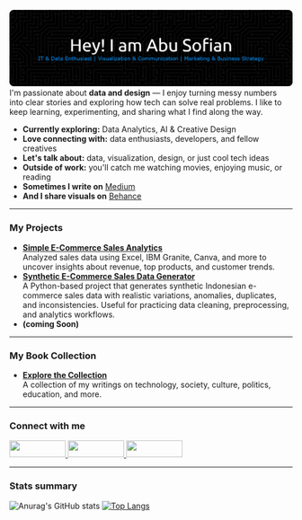![Header](./banner.png)
I'm passionate about **data and design** — I enjoy turning messy numbers into clear stories and exploring how tech can solve real problems. I like to keep learning, experimenting, and sharing what I find along the way.  

- **Currently exploring:** Data Analytics, AI & Creative Design  
- **Love connecting with:** data enthusiasts, developers, and fellow creatives  
- **Let's talk about:** data, visualization, design, or just cool tech ideas  
- **Outside of work:** you'll catch me watching movies, enjoying music, or reading  
- **Sometimes I write on** [Medium](https://medium.com/@abusofianid)  
- **And I share visuals on** [Behance](https://www.behance.net/abusofianid) 

---
### My Projects
- **[Simple E-Commerce Sales Analytics](https://github.com/abusofianid/simple-ecommerce-sales-analytics)** <br>
  Analyzed sales data using Excel, IBM Granite, Canva, and more to uncover insights about revenue, top products, and customer trends. 
- **[Synthetic E-Commerce Sales Data Generator](https://github.com/abusofianid/sales-data-generator)** </br>
  A Python-based project that generates synthetic Indonesian e-commerce sales data with realistic variations, anomalies, duplicates, and inconsistencies.   Useful for practicing data cleaning, preprocessing, and analytics workflows.
- **(coming Soon)**

---
### My Book Collection
- **[Explore the Collection](https://github.com/abusofianid/my-book-collection)** </br>
A collection of my writings on technology, society, culture, politics, education, and more.

--- 
### Connect with me  
<a href="mailto:abussofian.id@gmail.com">
  <img src="https://img.shields.io/badge/Gmail-D14836?style=for-the-badge&logo=gmail&logoColor=white" height="30" width="100"/>
</a>
<a href="https://www.linkedin.com/in/abusofianid/">
  <img src="https://img.shields.io/badge/LinkedIn-0077B5?style=for-the-badge&logo=linkedin&logoColor=white" height="30" width="100"/>
</a>
<a href="https://www.kaggle.com/abusofianid">
  <img src="https://img.shields.io/badge/Kaggle-20BEFF?style=for-the-badge&logo=Kaggle&logoColor=white" height="30" width="100"/>
</a>

---
### Stats summary  

![Anurag's GitHub stats](https://github-readme-stats.vercel.app/api?username=abusofianid&hide=contribs,prs&show_icons=true&text_color=ffffff&bg_color=000000&title_color=0184E8&icon_color=0184E8&=true&border_radius=10&border_color=0184E8&card_width=450)
[![Top Langs](https://github-readme-stats.vercel.app/api/top-langs/?username=abusofianid&card_width=450&layout=compact&border_radius=10&title_color=0184E8&bg_color=000000&text_color=ffffff&border_color=0184E8)](https://github.com/anuraghazra/github-readme-stats)
